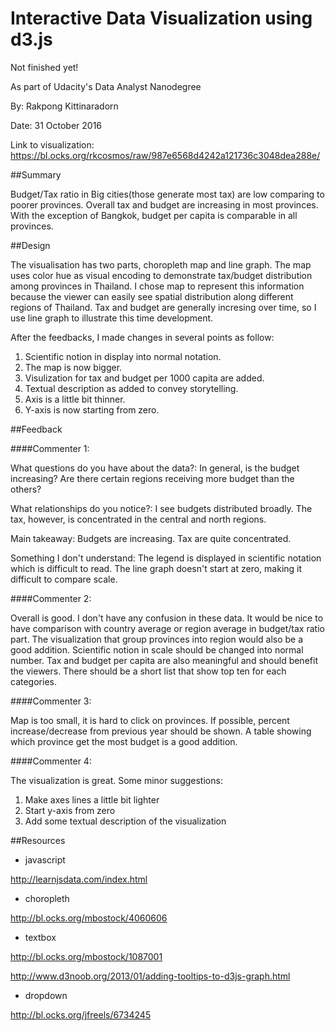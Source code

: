 # Interactive Data Visualization using d3.js

Not finished yet!

As part of Udacity's Data Analyst Nanodegree

By: Rakpong Kittinaradorn

Date: 31 October 2016

Link to visualization: https://bl.ocks.org/rkcosmos/raw/987e6568d4242a121736c3048dea288e/

##Summary

Budget/Tax ratio in Big cities(those generate most tax) are low comparing to poorer provinces. Overall tax and budget are increasing in most provinces. With the exception of Bangkok, budget per capita is comparable in all provinces.

##Design

The visualisation has two parts, choropleth map and line graph. The map uses color hue as visual encoding to demonstrate tax/budget distribution among provinces in Thailand. I chose map to represent this information because the viewer can easily see spatial distribution along different regions of Thailand. Tax and budget are generally incresing over time, so I use line graph to illustrate this time development.

After the feedbacks, I made changes in several points as follow: 

1. Scientific notion in display into normal notation. 
2. The map is now bigger. 
3. Visulization for tax and budget per 1000 capita are added.
4. Textual description as added to convey storytelling.
5. Axis is a little bit thinner.
6. Y-axis is now starting from zero.

##Feedback

####Commenter 1:

What questions do you have about the data?: In general, is the budget increasing? Are there certain regions receiving more budget than the others?

What relationships do you notice?: I see budgets distributed broadly. The tax, however, is concentrated in the central and north regions.

Main takeaway: Budgets are increasing. Tax are quite concentrated.

Something I don't understand: The legend is displayed in scientific notation which is difficult to read. The line graph doesn't start at zero, making it difficult to compare scale.

####Commenter 2:

Overall is good. I don't have any confusion in these data. It would be nice to have comparison with country average or region average in budget/tax ratio part. The visualization that group provinces into region would also be a good addition. Scientific notion in scale should be changed into normal number. Tax and budget per capita are also meaningful and should benefit the viewers. There should be a short list that show top ten for each categories.

####Commenter 3:

Map is too small, it is hard to click on provinces. If possible, percent increase/decrease from previous year should be shown. A table showing which province get the most budget is a good addition.

####Commenter 4:

The visualization is great. Some minor suggestions:

1. Make axes lines a little bit lighter
2. Start y-axis from zero
3. Add some textual description of the visualization

##Resources

- javascript

http://learnjsdata.com/index.html

- choropleth

http://bl.ocks.org/mbostock/4060606

- textbox

http://bl.ocks.org/mbostock/1087001

http://www.d3noob.org/2013/01/adding-tooltips-to-d3js-graph.html  

- dropdown

http://bl.ocks.org/jfreels/6734245

